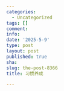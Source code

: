 ```yaml
---
categories:
  - Uncategorized
tags: []
comment: 
info: 
date: '2025-5-9'
type: post
layout: post
published: true
sha: 
slug: the-post-8366
title: 习惯养成

---
```

